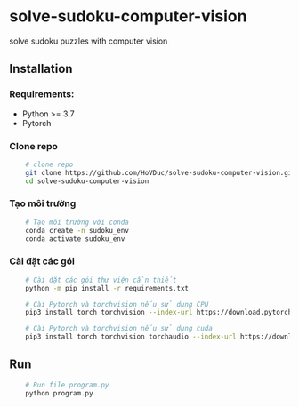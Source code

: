# solve-sudoku-computer-vision
solve sudoku puzzles with computer vision

## Installation

### Requirements:
- Python >= 3.7
- Pytorch 

### Clone repo
```bash
    # clone repo
    git clone https://github.com/HoVDuc/solve-sudoku-computer-vision.git
    cd solve-sudoku-computer-vision
```

### Tạo môi trường
```bash
    # Tạo môi trường với conda
    conda create -n sudoku_env
    conda activate sudoku_env
```

### Cài đặt các gói
```bash
    # Cài đặt các gói thư viện cần thiết
    python -m pip install -r requirements.txt
```
```bash
    # Cài Pytorch và torchvision nếu sử dụng CPU
    pip3 install torch torchvision --index-url https://download.pytorch.org/whl/cpu
```
```bash
    # Cài Pytorch và torchvision nếu sử dụng cuda
    pip3 install torch torchvision torchaudio --index-url https://download.pytorch.org/whl/cu116
```

## 

## Run

```bash
    # Run file program.py
    python program.py
```